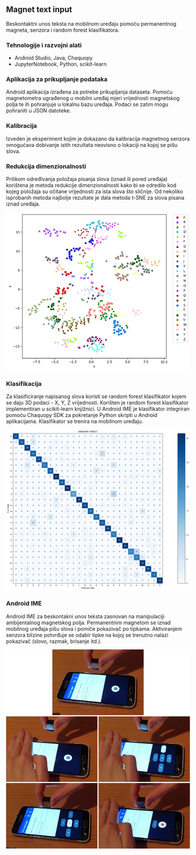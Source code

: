 ## Magnet text input
Beskontaktni unos teksta na mobilnom uređaju pomoću permanentnog magneta, senzora i random forest klasifikatora.

### Tehnologije i razvojni alati
- Android Studio, Java, Chaquopy
- JupyterNotebook, Python, scikit-learn

### Aplikacija za prikupljanje podataka
Android aplikacija izrađena za potrebe prikupljanja dataseta. Pomoću magnetometra ugrađenog u mobilni uređaj mjeri vrijednosti magnetskog polja te ih pohranjuje u lokalnu bazu uređaja. Podaci se zatim mogu pohraniti u JSON datoteke.

### Kalibracija
Izveden je eksperiment kojim je dokazano da kalibracija magnetnog senzora omogućava dobivanje istih rezultata neovisno o lokaciji na kojoj se pišu slova.

### Redukcija dimenzionalnosti
Prilikom određivanja položaja pisanja slova (iznad ili pored uređaja) korištena je metoda redukcije dimenzionalnosti kako bi se odredilo kod kojeg položaja su očitane vrijednosti za ista slova što sličnije. Od nekoliko isprobanih metoda najbolje rezultate je dala metoda t-SNE za slova pisana iznad uređaja.

<p align="middle">
  <img src="/Images/tSNE.png" width="600" />
</p>

### Klasifikacija
Za klasificiranje napisanog slova koristi se random forest klasifikator kojem se daju 3D podaci - X, Y, Z vrijednosti. Korišten je random forest klasifikator implementiran u scikit-learn knjižnici. U Android IME je klasifikator integriran pomoću Chaquopy SDK za pokretanje Python skripti u Android aplikacijama. Klasifikator se trenira na mobilnom uređaju.

<p align="middle">
  <img src="/Images/RFConfusionMatrix.png" width="600" />
</p>

### Android IME
Android IME za beskontakni unos teksta zasnovan na manipulaciji ambijentalnog magnetskog polja. Permanentnim magnetom se iznad mobilnog uređaja pišu slova i pomiče pokazivač po tipkama. Aktiviranjem senzora blizine potvrđuje se odabir tipke na kojoj se trenutno nalazi pokazivač (slovo, razmak, brisanje itd.).

<p align="middle">
  <img src="/Images/LetterInput.png" width="600" />
</p>
